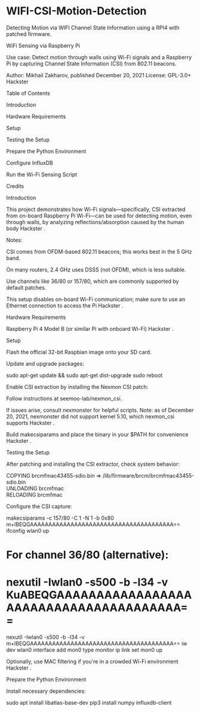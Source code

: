 # WIFI-CSI-Motion-Detection
Detecting Motion via WIFI Channel State Information using a RPI4 with patched firmware.

WiFi Sensing via Raspberry Pi

Use case: Detect motion through walls using Wi-Fi signals and a Raspberry Pi by capturing Channel State Information (CSI) from 802.11 beacons.

Author: Mikhail Zakharov, published December 20, 2021
License: GPL-3.0+ 
Hackster

Table of Contents

Introduction

Hardware Requirements

Setup

Testing the Setup

Prepare the Python Environment

Configure InfluxDB

Run the Wi-Fi Sensing Script

Credits

Introduction

This project demonstrates how Wi-Fi signals—specifically, CSI extracted from on-board Raspberry Pi Wi-Fi—can be used for detecting motion, even through walls, by analyzing reflections/absorption caused by the human body 
Hackster
.

Notes:

CSI comes from OFDM-based 802.11 beacons; this works best in the 5 GHz band.

On many routers, 2.4 GHz uses DSSS (not OFDM), which is less suitable.

Use channels like 36/80 or 157/80, which are commonly supported by default patches.

This setup disables on-board Wi-Fi communication; make sure to use an Ethernet connection to access the Pi 
Hackster
.

Hardware Requirements

Raspberry Pi 4 Model B (or similar Pi with onboard Wi-Fi) 
Hackster
.

Setup

Flash the official 32-bit Raspbian image onto your SD card.

Update and upgrade packages:

sudo apt-get update && sudo apt-get dist-upgrade
sudo reboot


Enable CSI extraction by installing the Nexmon CSI patch:

Follow instructions at seemoo-lab/nexmon_csi.

If issues arise, consult nexmonster for helpful scripts. Note: as of December 20, 2021, nexmonster did not support kernel 5.10, which nexmon_csi supports 
Hackster
.

Build makecsiparams and place the binary in your $PATH for convenience 
Hackster
.

Testing the Setup

After patching and installing the CSI extractor, check system behavior:

COPYING brcmfmac43455-sdio.bin => /lib/firmware/brcm/brcmfmac43455-sdio.bin  
UNLOADING brcmfmac  
RELOADING brcmfmac


Configure the CSI capture:

makecsiparams -c 157/80 -C 1 -N 1 -b 0x80 m+IBEQGAAAAAAAAAAAAAAAAAAAAAAAAAAAAAAAAAAAAAAA==
ifconfig wlan0 up
# For channel 36/80 (alternative):
# nexutil -Iwlan0 -s500 -b -l34 -v KuABEQGAAAAAAAAAAAAAAAAAAAAAAAAAAAAAAAAAAAAAAA==
nexutil -Iwlan0 -s500 -b -l34 -v m+IBEQGAAAAAAAAAAAAAAAAAAAAAAAAAAAAAAAAAAAAAAA==
iw dev wlan0 interface add mon0 type monitor
ip link set mon0 up


Optionally, use MAC filtering if you're in a crowded Wi-Fi environment 
Hackster
.

Prepare the Python Environment

Install necessary dependencies:

sudo apt install libatlas-base-dev
pip3 install numpy influxdb-client
